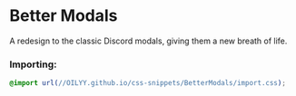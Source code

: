 # Better Modals
A redesign to the classic Discord modals, giving them a new breath of life.

### Importing:
```css
@import url(//OILYY.github.io/css-snippets/BetterModals/import.css);

